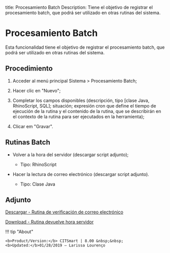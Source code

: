 title: Procesamiento Batch
Description: Tiene el objetivo de registrar el procesamiento batch, que podrá ser utilizado en otras rutinas del sistema.
# Procesamiento Batch

Esta funcionalidad tiene el objetivo de registrar el procesamiento batch, que podrá ser utilizado en otras rutinas del sistema.

Procedimiento
-------------

1.  Acceder al menú principal Sistema \> Procesamiento Batch;

2.  Hacer clic en "Nuevo";

3.  Completar los campos disponibles (descripción, tipo [clase Java,
    RhinoScript, SQL]; situación; expresión cron que define el tiempo de
    ejecución de la rutina y el contenido de la rutina, que se describirán en el
    contexto de la rutina para ser ejecutados en la herramienta);

4.  Clicar em "Gravar".

Rutinas Batch
-------------

-   Volver a la hora del servidor (descargar script adjunto);

    -   Tipo: RhinoScript

-   Hacer la lectura de correo electrónico (descargar script adjunto).

    -   Tipo: Clase Java

Adjunto
-----
[Descargar - Rutina de verificación de correo electrónico][1]

[Download - Rutina devuelve hora servidor][2]

!!! tip "About"

    <b>Product/Version:</b> CITSmart | 8.00 &nbsp;&nbsp;
    <b>Updated:</b>01/28/2019 – Larissa Lourenço


[1]:/pt-br/citsmart-platform-8/platform-administration/configuring-automatic-actions/images/rotina-verificar-email.docx
[2]:/pt-br/citsmart-platform-8/platform-administration/configuring-automatic-actions/images/rotina-retorna-hora-servidor.docx
